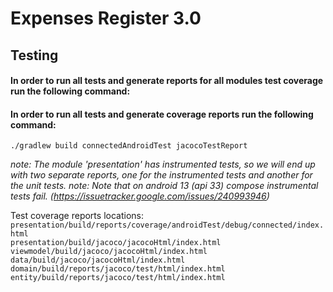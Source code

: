 # Expenses Register 3.0

## Testing

#### In order to run all tests and generate reports for all modules test coverage run the following command:

#### In order to run all tests and generate coverage reports run the following command:

```./gradlew build connectedAndroidTest jacocoTestReport```

*note: The module 'presentation' has instrumented tests, so we will end up with two separate
reports, one for the instrumented tests and another for the unit tests.*
*note: Note that on android 13 (api 33) compose instrumental tests
fail. (https://issuetracker.google.com/issues/240993946)*

Test coverage reports locations:  
```presentation/build/reports/coverage/androidTest/debug/connected/index.html```  
```presentation/build/jacoco/jacocoHtml/index.html```  
```viewmodel/build/jacoco/jacocoHtml/index.html```  
```data/build/jacoco/jacocoHtml/index.html```  
```domain/build/reports/jacoco/test/html/index.html```  
```entity/build/reports/jacoco/test/html/index.html```  